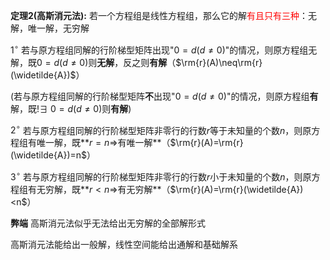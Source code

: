 **定理2(高斯消元法):**
若一个方程组是线性方程组，那么它的解<font color=red>有且只有三种</font>：无解，唯一解，无穷解

$1^\circ$ 若与原方程组同解的行阶梯型矩阵出现"$0=d(d\neq0)$"的情况，则原方程组无解，既$0=d(d\neq0)$则**无解**，反之则**有解**（$\rm{r}(A)\neq\rm{r}(\widetilde{A})$）

(若与原方程组同解的行阶梯型矩阵**不**出现"$0=d(d\neq0)$"的情况，则原方程组**有**解，既$!\exists \ 0=d(d\neq0)$则**有解**)

$2^\circ$ 若与原方程组同解的行阶梯型矩阵非零行的行数$r$等于未知量的个数$n$，则原方程组有唯一解，既**$r=n\Rightarrow$有唯一解**（$\rm{r}(A)=\rm{r}(\widetilde{A})=n$）

$3^\circ$ 若与原方程组同解的行阶梯型矩阵非零行的行数$r$小于未知量的个数$n$，则原方程组有无穷解，既**$r<n\Rightarrow$有无穷解**（$\rm{r}(A)=\rm{r}(\widetilde{A})<n$）

**弊端**
高斯消元法似乎无法给出无穷解的全部解形式

高斯消元法能给出一般解，线性空间能给出通解和基础解系